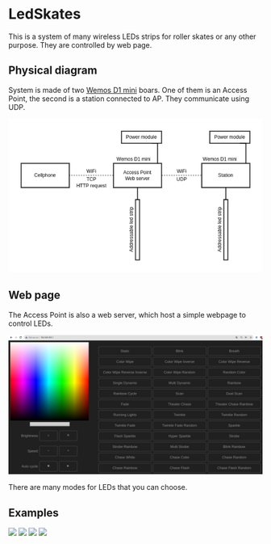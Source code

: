 # LedSkates
This is a system of many wireless LEDs strips for roller skates or any other purpose. They are controlled by web page.

## Physical diagram
System is made of two [Wemos D1 mini](https://www.wemos.cc/en/latest/d1/d1_mini_lite.html) boars. One of them is an Access Point, the second is a station connected to AP. They communicate using UDP. 

![Physical diagram](https://raw.githubusercontent.com/kristopalka/LED-Skates/main/gitresources/diagram.png)

## Web page
The Access Point is also a web server, which host a simple webpage to control LEDs.

![Web page](https://raw.githubusercontent.com/kristopalka/LED-Skates/main/gitresources/image2.png)

There are many modes for LEDs that you can choose.

## Examples 
![](https://github.com/kristopalka/LED-Skates/blob/main/gitresources/mode1.gif?raw=true)
![](https://github.com/kristopalka/LED-Skates/blob/main/gitresources/mode4.gif?raw=true)
![](https://github.com/kristopalka/LED-Skates/blob/main/gitresources/mode2.gif?raw=true)
![](https://github.com/kristopalka/LED-Skates/blob/main/gitresources/mode3.gif?raw=true)
